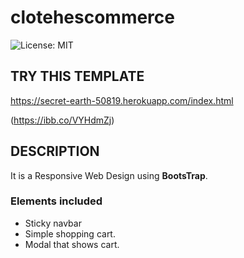# clotehescommerce
![License: MIT](https://img.shields.io/badge/License-MIT-yellow.svg)

## TRY THIS TEMPLATE

https://secret-earth-50819.herokuapp.com/index.html

(https://ibb.co/VYHdmZj)

## DESCRIPTION

It is a Responsive Web Design using **BootsTrap**.

### Elements included

 - Sticky navbar
 - Simple shopping cart.
 - Modal that shows cart.

